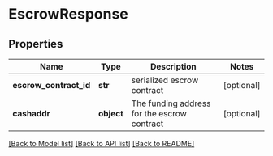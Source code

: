 # EscrowResponse

## Properties
Name | Type | Description | Notes
------------ | ------------- | ------------- | -------------
**escrow_contract_id** | **str** | serialized escrow contract  | [optional] 
**cashaddr** | **object** | The funding address for the escrow contract | [optional] 

[[Back to Model list]](../README.md#documentation-for-models) [[Back to API list]](../README.md#documentation-for-api-endpoints) [[Back to README]](../README.md)


